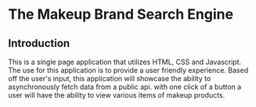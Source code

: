 # The Makeup Brand Search Engine

## Introduction
This is a single page application that utilizes HTML, CSS and Javascript. The use for this application is to provide a user friendly experience. Based off the user's input, this application will showcase the ability to asynchronously fetch data from a public api. with one click of a button a user will have the ability to view various items of makeup products.
